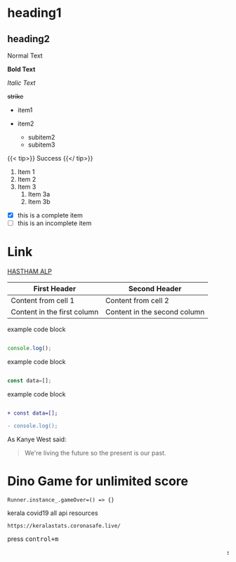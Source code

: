 
# heading1
## heading2
Normal Text

**Bold Text**

*Italic Text*

~~strike~~

- item1
- item2
 
  - subitem2
  - subitem3
  
  
  
 {{< tip>}}
Success
{{</ tip>}}
  
 1. Item 1
1. Item 2
1. Item 3
   1. Item 3a
   1. Item 3b
   
   
   
 - [x] this is a complete item
- [ ] this is an incomplete item

# Link

[HASTHAM ALP](https://hasthamalp.gitbook.io/hastham/)



First Header | Second Header
------------ | -------------
Content from cell 1 | Content from cell 2
Content in the first column | Content in the second column




example code block 

```js

console.log();

```



example code block 

```js

const data=[];

```





example code block 

```diff

+ const data=[];

- console.log();

```


As Kanye West said:

> We're living the future so
> the present is our past.

# Dino Game for  unlimited score

```
Runner.instance_.gameOver=() => {}

```


kerala covid19 all api resources

```
https://keralastats.coronasafe.live/
```

press <kbd>control+m</kbd>


<marquee>see you soon</marqeee>



